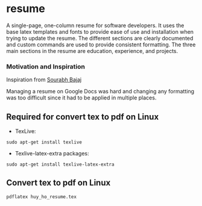 # resume

A single-page, one-column resume for software developers. It uses the base latex templates and fonts to provide ease of use and installation when trying to update the resume. The different sections are clearly documented and custom commands are used to provide consistent formatting. The three main sections in the resume are education, experience, and projects.

### Motivation and Inspiration

Inspiration from [Sourabh Bajaj](https://github.com/sb2nov/resume)

Managing a resume on Google Docs was hard and changing any formatting was too difficult since it had to be applied in multiple places.

## Required for convert tex to pdf on Linux

- TexLive:

```
sudo apt-get install texlive
```

- Texlive-latex-extra packages:

```
sudo apt-get install texlive-latex-extra
```

## Convert tex to pdf on Linux

```
pdflatex huy_ho_resume.tex
```
